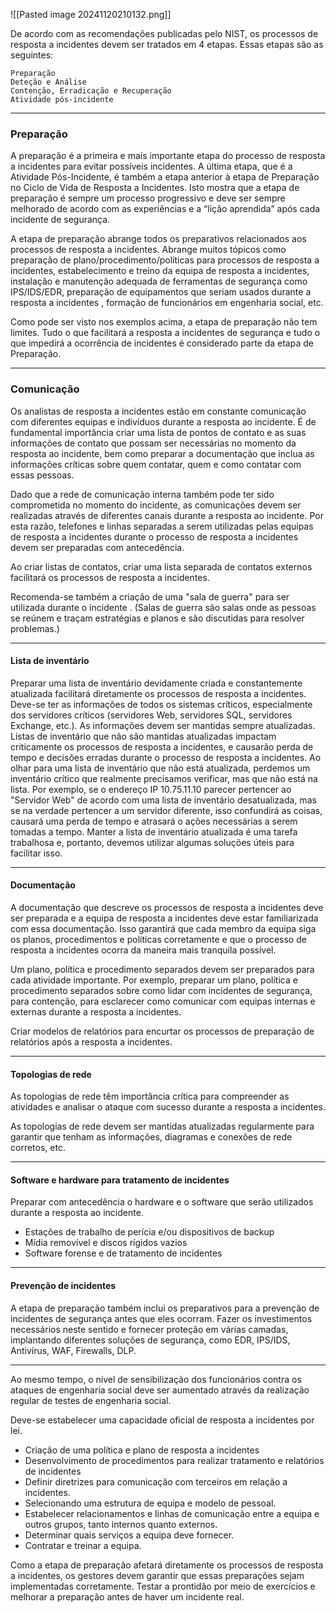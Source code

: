 ![[Pasted image 20241120210132.png]]

De acordo com as recomendações publicadas pelo NIST, os processos de resposta a incidentes  devem ser tratados em 4 etapas. Essas etapas são as seguintes:

    Preparação
    Deteção e Análise
    Contenção, Erradicação e Recuperação
    Atividade pós-incidente
***
### Preparação

A preparação é a primeira e mais importante etapa do processo de resposta a incidentes para evitar possíveis incidentes. A última etapa, que é a Atividade Pós-Incidente, é também a etapa anterior à etapa de Preparação no Ciclo de Vida de Resposta a Incidentes. Isto mostra que a etapa de preparação é sempre um processo progressivo e deve ser sempre melhorado de acordo com as experiências e a “lição aprendida” após cada incidente de segurança.

A etapa de preparação abrange todos os preparativos relacionados aos processos de resposta a incidentes. Abrange muitos tópicos como preparação de plano/procedimento/políticas para processos de resposta a incidentes, estabelecimento e treino da equipa de resposta a incidentes, instalação e manutenção adequada de ferramentas de segurança como IPS/IDS/EDR, preparação de equipamentos que seriam usados ​​durante a resposta a incidentes , formação de funcionários em engenharia social, etc.

Como pode ser visto nos exemplos acima, a etapa de preparação não tem limites. Tudo o que facilitará a resposta a incidentes de segurança  e tudo o que impedirá a ocorrência de incidentes é considerado parte da etapa de Preparação. 
***
### Comunicação

Os analistas de resposta a incidentes estão em constante comunicação com diferentes equipas e indivíduos durante a resposta ao incidente. É de fundamental importância criar uma lista de pontos de contato e as suas informações de contato que possam ser necessárias no momento da resposta ao incidente, bem como preparar a documentação que inclua as informações críticas sobre quem contatar, quem e como contatar com essas pessoas.

Dado que a rede de comunicação interna também pode ter sido comprometida no momento do incidente, as comunicações devem ser realizadas através de diferentes canais durante a resposta ao incidente. Por esta razão, telefones e linhas separadas a serem utilizadas pelas equipas de resposta a incidentes durante o processo de resposta a incidentes devem ser preparadas com antecedência.

Ao criar listas de contatos, criar uma lista separada de contatos externos facilitará os processos de resposta a incidentes.

Recomenda-se também a criação de uma "sala de guerra" para ser utilizada durante o incidente . (Salas de guerra são salas onde as pessoas se reúnem e traçam estratégias e planos e são discutidas para resolver problemas.)
***
#### Lista de inventário

Preparar uma lista de inventário devidamente criada e constantemente atualizada facilitará diretamente os  processos de resposta a incidentes. Deve-se ter as informações de todos os sistemas críticos, especialmente dos servidores críticos (servidores Web, servidores SQL, servidores Exchange, etc.). As informações devem ser mantidas sempre atualizadas. Listas de inventário que não são mantidas atualizadas impactam criticamente os processos de resposta a incidentes, e causarão perda de tempo e decisões erradas durante o processo de resposta a incidentes. Ao olhar para uma lista de inventário que não está atualizada, perdemos um inventário crítico que realmente precisamos verificar, mas que não está na lista. Por exemplo, se o endereço IP 10.75.11.10 parecer pertencer ao "Servidor Web" de acordo com uma lista de inventário desatualizada, mas se na verdade pertencer a um servidor diferente, isso confundirá as coisas, causará uma perda de tempo e atrasará o ações necessárias a serem tomadas a tempo. Manter a lista de inventário atualizada é uma tarefa trabalhosa e, portanto,  devemos utilizar algumas soluções úteis para facilitar isso.

***
#### Documentação

A documentação que descreve os processos de resposta a incidentes deve ser preparada e a equipa de resposta a incidentes deve estar familiarizada com essa documentação. Isso garantirá que cada membro da equipa siga os planos, procedimentos e políticas corretamente e que o processo de resposta a incidentes ocorra da maneira mais tranquila possível.

Um plano, política e procedimento separados devem ser preparados para cada atividade importante. Por exemplo, preparar um plano, política e procedimento separados sobre como lidar com incidentes  de segurança, para contenção, para esclarecer como comunicar com equipas internas e externas durante a resposta a incidentes.

Criar modelos de relatórios para encurtar os processos de preparação de relatórios após a resposta a incidentes.

***
#### Topologias de rede

As topologias de rede têm importância crítica para compreender as atividades e analisar o ataque com sucesso durante a resposta a incidentes.

As topologias de rede devem ser mantidas atualizadas regularmente para garantir que tenham as informações, diagramas e conexões de rede corretos, etc.

***
#### Software e hardware para tratamento de incidentes

 Preparar com antecedência o hardware e o software que serão utilizados durante a resposta ao incidente.

- Estações de trabalho de perícia  e/ou dispositivos de backup
- Mídia removível e discos rígidos vazios
- Software forense e de tratamento de incidentes

***
#### Prevenção de incidentes

A etapa de preparação também inclui os preparativos para a prevenção de incidentes de segurança antes que eles ocorram. Fazer os investimentos necessários neste sentido e fornecer proteção em várias camadas, implantando diferentes soluções de segurança, como EDR, IPS/IDS, Antivírus, WAF, Firewalls, DLP.

***

Ao mesmo tempo, o nível de sensibilização dos funcionários contra os ataques de engenharia social deve ser aumentado através da realização regular de testes de engenharia social.

Deve-se estabelecer uma capacidade oficial de resposta a incidentes por lei. 

   - Criação de uma política e plano de resposta a incidentes 
   - Desenvolvimento de procedimentos para realizar tratamento e relatórios de incidentes 
   - Definir diretrizes para comunicação com terceiros em relação a incidentes. 
   - Selecionando uma estrutura de equipa e modelo de pessoal.
   - Estabelecer relacionamentos e linhas de comunicação entre a equipa e outros grupos, tanto internos quanto externos.
   - Determinar quais serviços a equipa  deve fornecer.
   - Contratar e treinar a equipa.

Como a etapa de preparação afetará diretamente os processos de resposta a incidentes, os gestores devem garantir que essas preparações sejam implementadas corretamente. Testar a  prontidão por meio de exercícios  e melhorar a preparação antes de haver um incidente real.

